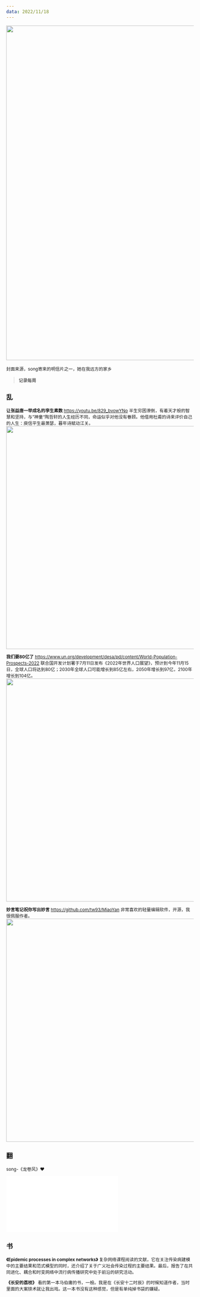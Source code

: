 ```yaml
---
data: 2022/11/18
---
```

<img src=https://tva1.sinaimg.cn/large/008vxvgGgy1h84v15rfp2j30u013q46a.jpg width=900/>

<small>封面来源，song寄来的明信片之一，她在我远方的家乡

>**记录每周**

## 乱

**让张益唐一举成名的孪生素数**
<https://youtu.be/829_bvowYNo>
半生穷困潦倒，有着天才般的智慧和坚持，与”神童“陶哲轩的人生经历不同，命运似乎对他没有眷顾。他借用杜甫的诗来评价自己的人生：庾信平生最萧瑟，暮年诗赋动江关。
<img src=https://tva1.sinaimg.cn/large/008vxvgGgy1h84wyu1b5sj30u00mht9w.jpg width=600/>

**我们要80亿了**
<https://www.un.org/development/desa/pd/content/World-Population-Prospects-2022>
联合国开发计划署于7月11日发布《2022年世界人口展望》，预计到今年11月15日，全球人口将达到80亿；2030年全球人口可能增长到85亿左右，2050年增长到97亿，2100年增长到104亿。
<img src=https://tva1.sinaimg.cn/large/008vxvgGgy1h84wx80a4kj30e10ibq3v.jpg width=600/>

**妙言笔记祝你写出妙言**
<https://github.com/tw93/MiaoYan>
非常喜欢的轻量编辑软件，开源，我很佩服作者。
<img src=https://tva1.sinaimg.cn/large/008vxvgGgy1h84wvz5zqqj30u00uh43h.jpg width=600/>

## 翻
song-《龙卷风》❤️

<iframe src="//player.bilibili.com/player.html?aid=945135600&bvid=BV1fW4y1s73x&cid=893984999&page=1" scrolling="no" border="0" frameborder="no" framespacing="0" allowfullscreen="true"> </iframe>


## 书
**《Epidemic processes in complex networks》**
复杂网络课程阅读的文献，它在关注传染病建模中的主要结果和范式模型的同时，还介绍了关于广义社会传染过程的主要结果。最后，报告了在共同进化、耦合和时变网络中流行病传播研究中处于前沿的研究活动。

**《长安的荔枝》**
看的第一本马伯庸的书，一般。我是在《长安十二时辰》的时候知道作者，当时里面的大案牍术就让我出戏。这一本书没有这种感觉，但是有单纯掉书袋的嫌疑。


